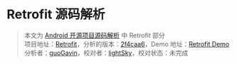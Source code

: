Retrofit 源码解析
====================================
> 本文为 [Android 开源项目源码解析](https://github.com/android-cn/android-open-project-analysis) 中 Retrofit 部分  
> 项目地址：[Retrofit](https://github.com/square/retrofit)，分析的版本：[2f4caa6](https://github.com/square/retrofit/tree/2f4caa6f5df8e7f47a881266bbfc723f537b0b47)，Demo 地址：[Retrofit Demo](https://github.com/aosp-exchange-group/android-open-project-demo/tree/master/retrofit-demo-guogavin)    
> 分析者：[guoGavin](https://github.com/guoGavin)，校对者：[lightSky](https://github.com/lightSky)，校对状态：未完成   
